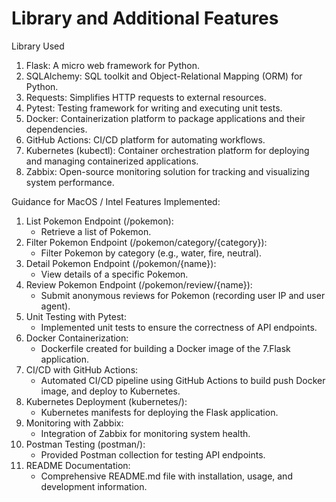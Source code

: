 # Library and Additional Features
Library Used
1. Flask: A micro web framework for Python.
2. SQLAlchemy: SQL toolkit and Object-Relational Mapping (ORM) for Python.
3. Requests: Simplifies HTTP requests to external resources.
4. Pytest: Testing framework for writing and executing unit tests.
5. Docker: Containerization platform to package applications and their dependencies.
6. GitHub Actions: CI/CD platform for automating workflows.
7. Kubernetes (kubectl): Container orchestration platform for deploying and managing containerized applications.
8. Zabbix: Open-source monitoring solution for tracking and visualizing system performance. 


Guidance for MacOS / Intel 
Features Implemented:
1. List Pokemon Endpoint (/pokemon):
    - Retrieve a list of Pokemon.
2. Filter Pokemon Endpoint (/pokemon/category/{category}):
    - Filter Pokemon by category (e.g., water, fire, neutral).
3. Detail Pokemon Endpoint (/pokemon/{name}):
    - View details of a specific Pokemon.
4. Review Pokemon Endpoint (/pokemon/review/{name}):
    - Submit anonymous reviews for Pokemon (recording user IP and user agent).
5. Unit Testing with Pytest:
    - Implemented unit tests to ensure the correctness of API endpoints.
6. Docker Containerization:
    - Dockerfile created for building a Docker image of the 7.Flask application.
7. CI/CD with GitHub Actions:
    - Automated CI/CD pipeline using GitHub Actions to build push Docker image, and deploy to Kubernetes.
8. Kubernetes Deployment (kubernetes/):
    - Kubernetes manifests for deploying the Flask application.
9. Monitoring with Zabbix:
    - Integration of Zabbix for monitoring system health.
10. Postman Testing (postman/):
    - Provided Postman collection for testing API endpoints.
11. README Documentation:
    - Comprehensive README.md file with installation, usage, and development information.

